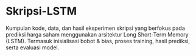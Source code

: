 # Skripsi-LSTM
Kumpulan kode, data, dan hasil eksperimen skripsi yang berfokus pada prediksi harga saham menggunakan arsitektur Long Short-Term Memory (LSTM). Termasuk inisialisasi bobot &amp; bias, proses training, hasil prediksi, serta evaluasi model.
